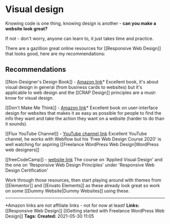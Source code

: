 # Visual design
Knowing code is one thing, knowing design is another -  **can you make a website look great?**

If not - don't worry, anyone can learn to, it just takes time and practice.

There are a gazillion great online resources for [[Responsive Web Design]] that looks good, here are my recommendations:

## Recommendations

[[Non-Designer's Design Book]] - [Amazon link](https://www.amazon.co.uk/Non-Designers-Design-Book-Robin-Williams/dp/0133966151)*
Excellent book, it's about visual design in general (from business cards to websites) but it's applicable to web design and the [[CRAP Design]] principles are a must-know for visual design.

[[Don't Make Me Think]] - [Amazon link](https://www.amazon.co.uk/Dont-Make-Think-Revisited-Usability/dp/0321965515/ref=sr_1_1?dchild=1&keywords=dont+make+me+think&qid=1622347710&s=books&sr=1-1)*
Excellent book on user-interface design for websites that makes it as easy as possible for people to find the info they want and take the action they want on a website (harder to do than it sounds).

[[Flux YouTube Channel]] - [YouTube channel link](https://www.youtube.com/channel/UCN7dywl5wDxTu1RM3eJ_h9Q)
Excellent YouTube channel, he works with Webflow but his 'Free Web Design Course 2020' is well watching for aspiring [[Freelance WordPress Web Design|WordPress web designers]]

[[freeCodeCamp]] - [website link](http://freecodecamp.org/)
The course on 'Applied Visual Design' and the one on 'Responsive Web Design Principles' under 'Responsive Web Design Certification'


Work through those resources, then start playing around with themes from [[Elementor]] and [[Envato Elements]] as these already look great so work on some [[Dummy Website|Dummy Websites]] using these. 

---

*Amazon links are not affiliate links - not for now at least!
**Links:** [[Responsive Web Design]] [[Getting started with Freelance WordPress Web Design]]
**Tags:** 
**Created:** 2021-05-30  11:05